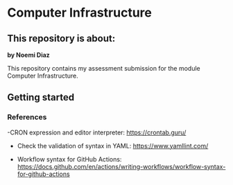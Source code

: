# Computer Infrastructure 

## This repository is about:

**by Noemi Diaz**

This repository contains my assessment submission for the module Computer Infrastructure.

## Getting started

### References

-CRON expression and editor interpreter: 
https://crontab.guru/

- Check the validation of syntax in YAML:
https://www.yamllint.com/

- Workflow syntax for GitHub Actions:
https://docs.github.com/en/actions/writing-workflows/workflow-syntax-for-github-actions